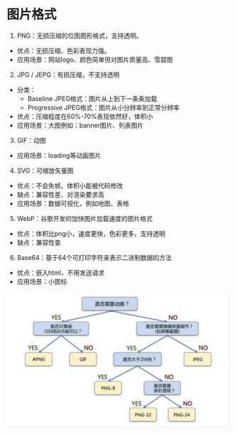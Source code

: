 # 图片格式
1. PNG：无损压缩的位图图形格式，支持透明。
  - 优点：无损压缩、色彩表现力强。
  - 应用场景：网站logo、颜色简单但对图片质量高、雪碧图
2. JPG / JEPG：有损压缩，不支持透明
  - 分类：
      - Baseline JPEG格式：图片从上到下一条条加载
      - Progressive JPEG格式：图片从小分辨率到正常分辨率
  - 优点：压缩程度在60%-70%表现依然好，体积小
  - 应用场景：大图例如：banner图片、列表图片
3. GIF：动图
  - 应用场景：loading等动画图片
4. SVG：可缩放矢量图
  - 优点：不会失帧、体积小能被代码修改
  - 缺点：兼容性差、对渲染要求高
  - 应用场景：数据可视化，例如地图、表格
5. WebP：谷歌开发的加快图片加载速度的图片格式
  - 优点：体积比png小，速度更快，色彩更多，支持透明
  - 缺点：兼容性查
6. Base64：基于64个可打印字符来表示二进制数据的方法
  - 优点：嵌入html，不用发送请求
  - 应用场景：小图标
 

![分类](./分类.png)
